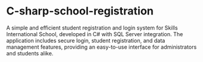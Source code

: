 # C-sharp-school-registration
A simple and efficient student registration and login system for Skills International School, developed in C# with SQL Server integration. The application includes secure login, student registration, and data management features, providing an easy-to-use interface for administrators and students alike.
